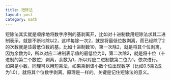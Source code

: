 ```yaml
---
title: 短除法
layout: post
category: math
---
```


短除法其实就是顺序地将数字序列的基剥离开，比如对十进制数用短除法求其二进制表示，就是不断地除以2，这样每除一次2，就是将最低位数剥离，而已经除了2的次数就是该最低位数的基。比如十进制数10，第一次除2，就是将其个位剥离，因为余数为0，所以对应二进制表示值的最低位为0，第二次除2，就是将十位（十进制的第二个数位）剥离，余数为1，所以对应二进制数第二位为1，依次进行。
如果是小数，同理可以用短乘法，如果乘到该小数个位出现数字（比如0.5乘2成为1.0），就将其个位数字剥离。原理是一样的。关键是记住短除法的意义。
